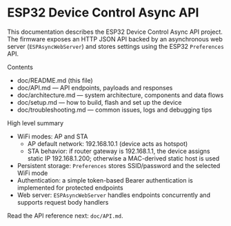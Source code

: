 ESP32 Device Control Async API
================================

This documentation describes the ESP32 Device Control Async API project.
The firmware exposes an HTTP JSON API backed by an asynchronous web server (`ESPAsyncWebServer`) and stores settings using the ESP32 `Preferences` API.

Contents
- doc/README.md (this file)
- doc/API.md — API endpoints, payloads and responses
- doc/architecture.md — system architecture, components and data flows
- doc/setup.md — how to build, flash and set up the device
- doc/troubleshooting.md — common issues, logs and debugging tips

High level summary
- WiFi modes: AP and STA
  - AP default network: 192.168.10.1 (device acts as hotspot)
  - STA behavior: if router gateway is 192.168.1.1, the device assigns static IP 192.168.1.200; otherwise a MAC-derived static host is used
- Persistent storage: `Preferences` stores SSID/password and the selected WiFi mode
- Authentication: a simple token-based Bearer authentication is implemented for protected endpoints
- Web server: `ESPAsyncWebServer` handles endpoints concurrently and supports request body handlers

Read the API reference next: `doc/API.md`.
